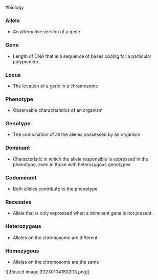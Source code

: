#biology
### Allele
- An alternative version of a gene
### Gene
- Length of DNA that is a sequence of bases coding for a particular polypeptide.
### Locus
- The location of a gene in a chromosome
### Phenotype
- Observable characteristics of an organism
### Genotype
- The combination of all the alleles possessed by an organism
### Dominant
- Characteristic in which the allele responsible is expressed in the phenotype, even in those with heterozygous genotypes
### Codominant
- Both alleles contribute to the phenotype
### Recessive
- Allele that is only expressed when a dominant gene is not present.
### Heterozygous
- Alleles on the chromosome are different
### Homozygous
- Alleles on the chromosome are the same

![[Pasted image 20230104160203.png]]